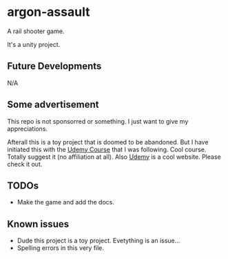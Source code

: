 # argon-assault

A rail shooter game.

It's a unity project.

## Future Developments

N/A

## Some advertisement

This repo is not sponsorred or something. I just want to give my appreciations.

Afterall this is a toy project that is doomed to be abandoned. But I have initiated this with the  [Udemy Course](https://udemy.com/course/unitycourse2) that
I was following. Cool course. Totally suggest it (no affiliation at all). Also [Udemy](https://udemy.com) is a cool website. Please check it out.

## TODOs

- Make the game and add the docs.

## Known issues

- Dude this project is a toy project. Evetything is an issue...
- Spelling errors in this very file.